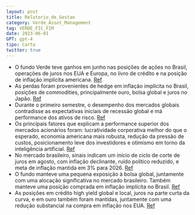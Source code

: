 ```yaml
---
layout: post
title: Relatorio_de_Gestao
category: Verde_Asset_Management
tag: VERDE_FIC_FIM
date: 2023-06-01
GPT: gpt-4
tipo: Carta
twitter: true
---
```


- O fundo Verde teve ganhos em junho nas posições de ações no Brasil, operações de juros nos EUA e Europa, no livro de crédito e na posição de inflação implícita americana.
<a href="#" onclick="search_on_pdf('Junho de 2023  O fundo Verde teve em junho ganhos nas posições ações no Brasil, em operações de j')">Ref</a>
- As perdas foram provenientes de hedge em inflação implícita no Brasil, posições de commodities, principalmente ouro, bolsa global e juros no Japão.
<a href="#" onclick="search_on_pdf('Junho de 2023  O fundo Verde teve em junho ganhos nas posições ações no Brasil, em operações de j')">Ref</a>
- Durante o primeiro semestre, o desempenho dos mercados globais contradisse as expectativas iniciais de recessão global e má performance dos ativos de risco.
<a href="#" onclick="search_on_pdf('começo do ano, a maioria dos participantes – gestores, analistas, economistas e por aí vai – espera')">Ref</a>
- Os principais fatores que explicam a performance superior dos mercados acionários foram: lucratividade corporativa melhor do que o esperado, economia americana mais robusta, redução da pressão de custos, posicionamento leve dos investidores e otimismo em torno da inteligência artificial.
<a href="#" onclick="search_on_pdf('medida que a volatilidade caiu e os mercados começaram a andar; (v) por último, mas certamente nã')">Ref</a>
- No mercado brasileiro, sinais indicam um início de ciclo de corte de juros em agosto, com inflação declinante, ruído político reduzido, e meta de inflação mantida em 3% para 2026.
<a href="#" onclick="search_on_pdf('mês desde novembro/2020 (quando tivemos aprovação das vacinas contra COVID). Os sinais continuam ap')">Ref</a>
- O fundo manteve uma pequena exposição à bolsa global, juntamente com uma alocação significativa no mercado brasileiro. Também manteve uma posição comprada em inflação implícita no Brasil.
<a href="#" onclick="search_on_pdf('importante, trazendo oportunidades interessantes de alocação. O fundo voltou a ter pequena exposiçã')">Ref</a>
- As posições em crédito high yield global e local, juros na parte curta da curva, e em ouro também foram mantidas, juntamente com uma redução substancial na compra em inflação nos EUA.
<a href="#" onclick="search_on_pdf('continuamos tomados no Japão. A posição em ouro foi mantida, e assim como a pequena alocação em pet')">Ref</a>
